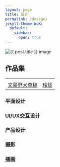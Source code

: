 ```yaml
---
layout: page
title: 设计
permalink: /design/
jekyll-theme-WuK:
  default:
    sidebar:
      open: true
---
```


<img src="https://w.wallhaven.cc/full/ex/wallhaven-ex9gwo.png" alt="{{ post.title }} image" />  


## 作品集


|||
|--|--|
|<img src="https://i.pinimg.com/originals/3f/58/07/3f5807e83745ffc8a76d3488a87d090c.jpg" alt="" />|<img src="https://i.pinimg.com/originals/59/b3/41/59b3418473869239974136c5ae1a5939.jpg" alt="" />|
|[文豪野犬草稿](https://www.pinterest.com/pin/954903927227809141/)|[玲珑](https://pin.it/59Hytfa)|

### 平面设计

### UI/UX交互设计

### 产品设计

### 摄影

### 插画
